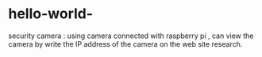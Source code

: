 # hello-world-
security camera : using camera connected with raspberry pi , can view the camera by write the IP address of the camera on the web site research. 
